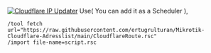 [![Cloudflare IP Updater](https://github.com/ertugrulturan/Mikrotik-Cloudflare-Adresslist/actions/workflows/main.yml/badge.svg?branch=main)](https://github.com/ertugrulturan/Mikrotik-Cloudflare-Adresslist/actions/workflows/main.yml)
Use( You can add it as a Scheduler ),
```
/tool fetch url="https://raw.githubusercontent.com/ertugrulturan/Mikrotik-Cloudflare-Adresslist/main/CloudflareRoute.rsc"
/import file-name=script.rsc
```
